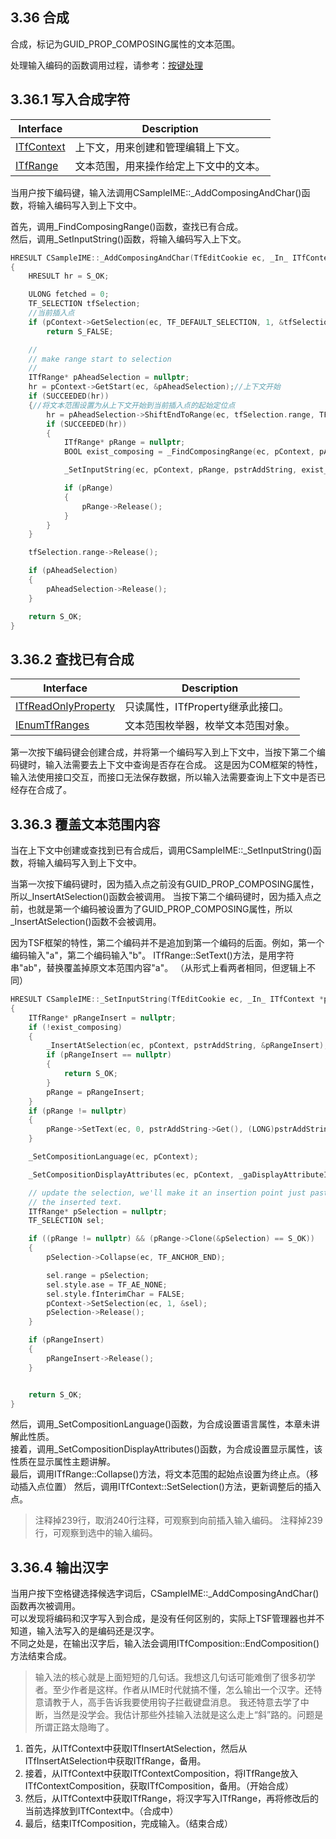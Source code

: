 ## 3.36 合成

合成，标记为GUID_PROP_COMPOSING属性的文本范围。

处理输入编码的函数调用过程，请参考：[按键处理](../appendix/按键处理.md)

## 3.36.1 写入合成字符

Interface		|Description
-|-
[ITfContext][1]	|上下文，用来创建和管理编辑上下文。
[ITfRange][2]	|文本范围，用来操作给定上下文中的文本。

[1]: https://github.com/ChineseInputMethod/Interface/blob/master/TSFmanager/ITfContext.md
[2]: https://github.com/ChineseInputMethod/Interface/blob/master/TSFmanager/ITfRange.md

当用户按下编码键，输入法调用CSampleIME::_AddComposingAndChar()函数，将输入编码写入到上下文中。

首先，调用_FindComposingRange()函数，查找已有合成。<br>
然后，调用_SetInputString()函数，将输入编码写入上下文。

```C++
HRESULT CSampleIME::_AddComposingAndChar(TfEditCookie ec, _In_ ITfContext *pContext, _In_ CStringRange *pstrAddString)
{
    HRESULT hr = S_OK;

    ULONG fetched = 0;
    TF_SELECTION tfSelection;
    //当前插入点
    if (pContext->GetSelection(ec, TF_DEFAULT_SELECTION, 1, &tfSelection, &fetched) != S_OK || fetched == 0)
        return S_FALSE;

    //
    // make range start to selection
    //
    ITfRange* pAheadSelection = nullptr;
    hr = pContext->GetStart(ec, &pAheadSelection);//上下文开始
    if (SUCCEEDED(hr))
    {//将文本范围设置为从上下文开始到当前插入点的起始定位点
        hr = pAheadSelection->ShiftEndToRange(ec, tfSelection.range, TF_ANCHOR_START);
        if (SUCCEEDED(hr))
        {
            ITfRange* pRange = nullptr;
            BOOL exist_composing = _FindComposingRange(ec, pContext, pAheadSelection, &pRange);

            _SetInputString(ec, pContext, pRange, pstrAddString, exist_composing);

            if (pRange)
            {
                pRange->Release();
            }
        }
    }

    tfSelection.range->Release();

    if (pAheadSelection)
    {
        pAheadSelection->Release();
    }

    return S_OK;
}
```

## 3.36.2 查找已有合成

Interface					|Description
-|-
[ITfReadOnlyProperty][3]	|只读属性，ITfProperty继承此接口。
[IEnumTfRanges][4]			|文本范围枚举器，枚举文本范围对象。

[3]: https://github.com/ChineseInputMethod/Interface/blob/master/TSFmanager/ITfReadOnlyProperty.md
[4]: https://github.com/ChineseInputMethod/Interface/blob/master/TSFmanager/IEnumTfRanges.md

第一次按下编码键会创建合成，并将第一个编码写入到上下文中，当按下第二个编码键时，输入法需要去上下文中查询是否存在合成。
这是因为COM框架的特性，输入法使用接口交互，而接口无法保存数据，所以输入法需要查询上下文中是否已经存在合成了。

## 3.36.3 覆盖文本范围内容

当在上下文中创建或查找到已有合成后，调用CSampleIME::_SetInputString()函数，将输入编码写入到上下文中。

当第一次按下编码键时，因为插入点之前没有GUID_PROP_COMPOSING属性，所以_InsertAtSelection()函数会被调用。
当按下第二个编码键时，因为插入点之前，也就是第一个编码被设置为了GUID_PROP_COMPOSING属性，所以_InsertAtSelection()函数不会被调用。

因为TSF框架的特性，第二个编码并不是追加到第一个编码的后面。例如，第一个编码输入"a"，第二个编码输入"b"。
ITfRange::SetText()方法，是用字符串"ab"，替换覆盖掉原文本范围内容"a"。
（从形式上看两者相同，但逻辑上不同）

```C++
HRESULT CSampleIME::_SetInputString(TfEditCookie ec, _In_ ITfContext *pContext, _Out_opt_ ITfRange *pRange, _In_ CStringRange *pstrAddString, BOOL exist_composing)
{
    ITfRange* pRangeInsert = nullptr;
    if (!exist_composing)
    {
        _InsertAtSelection(ec, pContext, pstrAddString, &pRangeInsert);
        if (pRangeInsert == nullptr)
        {
            return S_OK;
        }
        pRange = pRangeInsert;
    }
    if (pRange != nullptr)
    {
        pRange->SetText(ec, 0, pstrAddString->Get(), (LONG)pstrAddString->GetLength());
    }

    _SetCompositionLanguage(ec, pContext);

    _SetCompositionDisplayAttributes(ec, pContext, _gaDisplayAttributeInput);

    // update the selection, we'll make it an insertion point just past
    // the inserted text.
    ITfRange* pSelection = nullptr;
    TF_SELECTION sel;

    if ((pRange != nullptr) && (pRange->Clone(&pSelection) == S_OK))
    {
        pSelection->Collapse(ec, TF_ANCHOR_END);

        sel.range = pSelection;
        sel.style.ase = TF_AE_NONE;
        sel.style.fInterimChar = FALSE;
        pContext->SetSelection(ec, 1, &sel);
        pSelection->Release();
    }

    if (pRangeInsert)
    {
        pRangeInsert->Release();
    }


    return S_OK;
}
```

然后，调用_SetCompositionLanguage()函数，为合成设置语言属性，本章未讲解此性质。<br>
接着，调用_SetCompositionDisplayAttributes()函数，为合成设置显示属性，该性质在显示属性主题讲解。<br>
最后，调用ITfRange::Collapse()方法，将文本范围的起始点设置为终止点。（移动插入点位置）
然后，调用ITfContext::SetSelection()方法，更新调整后的插入点。

>注释掉239行，取消240行注释，可观察到向前插入输入编码。
注释掉239行，可观察到选中的输入编码。

## 3.36.4 输出汉字

当用户按下空格键选择候选字词后，CSampleIME::_AddComposingAndChar()函数再次被调用。<br>
可以发现将编码和汉字写入到合成，是没有任何区别的，实际上TSF管理器也并不知道，输入法写入的是编码还是汉字。<br>
不同之处是，在输出汉字后，输入法会调用ITfComposition::EndComposition()方法结束合成。

>输入法的核心就是上面短短的几句话。我想这几句话可能难倒了很多初学者。至少作者是这样。作者从IME时代就搞不懂，怎么输出一个汉字。还特意请教于人，高手告诉我要使用钩子拦截键盘消息。
我还特意去学了中断，当然是没学会。我估计那些外挂输入法就是这么走上“斜”路的。问题是所谓正路太隐晦了。
1. 首先，从ITfContext中获取ITfInsertAtSelection，然后从ITfInsertAtSelection中获取ITfRange，备用。
2. 接着，从ITfContext中获取ITfContextComposition，将ITfRange放入ITfContextComposition，获取ITfComposition，备用。（开始合成）
3. 然后，从ITfContext中获取ITfRange，将汉字写入ITfRange，再将修改后的当前选择放到ITfContext中。（合成中）
4. 最后，结束ITfComposition，完成输入。（结束合成）
